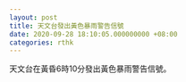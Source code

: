 ```yaml
---
layout: post
title: 天文台發出黃色暴雨警告信號
date: 2020-09-28 18:10:05.000000000 +08:00
categories: rthk
---
```


天文台在黃昏6時10分發出黃色暴雨警告信號。
